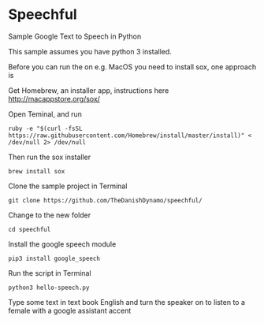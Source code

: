 # Speechful
Sample Google Text to Speech in Python

This sample assumes you have python 3 installed.

Before you can run the on e.g. MacOS you need to install sox, one approach is

Get Homebrew, an installer app, instructions here http://macappstore.org/sox/

Open Teminal, and run
```
ruby -e "$(curl -fsSL https://raw.githubusercontent.com/Homebrew/install/master/install)" < /dev/null 2> /dev/null
```
Then run the sox installer
```
brew install sox
```
Clone the sample project in Terminal
```
git clone https://github.com/TheDanishDynamo/speechful/
```
Change to the new folder
```
cd speechful
```
Install the google speech module
```
pip3 install google_speech
```
Run the script in Terminal
```
python3 hello-speech.py
```
Type some text in text book English and turn the speaker on to listen to a female with a google assistant accent



